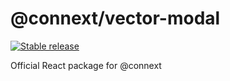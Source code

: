 # @connext/vector-modal

[![Stable release](https://img.shields.io/npm/v/@connext/vector-modal.svg)](https://npm.im/@connext/vector-modal)

Official React package for @connext
